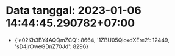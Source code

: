 # Data tanggal: 2023-01-06 14:44:45.290782+07:00

* {'e02Kh3BY4AQQmZCQ': 8664, '1ZBU05QioxdXEre2': 12449, 'sD4jrOweGDnZ70Jd': 8296}
